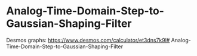 # Analog-Time-Domain-Step-to-Gaussian-Shaping-Filter

Desmos graphs: https://www.desmos.com/calculator/et3dns7k9l#   A n a l o g - T i m e - D o m a i n - S t e p - t o - G a u s s i a n - S h a p i n g - F i l t e r  
 
